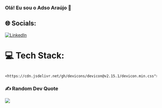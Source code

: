 ### Olá! Eu sou o Adso Araújo 👋

## 🌐 Socials:
[![LinkedIn](https://img.shields.io/badge/LinkedIn-%230077B5.svg?logo=linkedin&logoColor=white)](https://www.linkedin.com/in/adso-araujo/) 

# 💻 Tech Stack:

            
          
            <https://cdn.jsdelivr.net/gh/devicons/devicon@v2.15.1/devicon.min.css">
          
          
          
          


### ✍️ Random Dev Quote
![](https://quotes-github-readme.vercel.app/api?type=vetical&theme=tokyonight)

